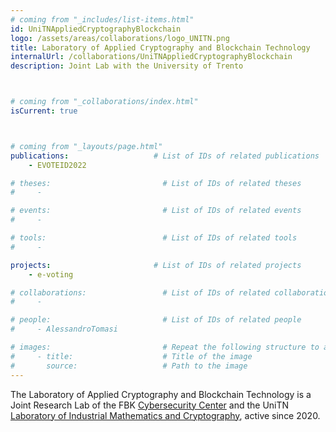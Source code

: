 ```yaml
---
# coming from "_includes/list-items.html"
id: UniTNAppliedCryptographyBlockchain
logo: /assets/areas/collaborations/logo_UNITN.png
title: Laboratory of Applied Cryptography and Blockchain Technology
internalUrl: /collaborations/UniTNAppliedCryptographyBlockchain
description: Joint Lab with the University of Trento



# coming from "_collaborations/index.html"
isCurrent: true



# coming from "_layouts/page.html"
publications:                   # List of IDs of related publications
    - EVOTEID2022

# theses:                         # List of IDs of related theses
#     - 

# events:                         # List of IDs of related events
#     - 

# tools:                          # List of IDs of related tools
#     - 

projects:                       # List of IDs of related projects
    - e-voting

# collaborations:                 # List of IDs of related collaborations
#     - 

# people:                         # List of IDs of related people
#     - AlessandroTomasi

# images:                         # Repeat the following structure to add more images
#     - title:                    # Title of the image
#       source:                   # Path to the image
---
```


The Laboratory of Applied Cryptography and Blockchain Technology is a Joint Research Lab of the FBK [Cybersecurity Center](https://www.fbk.eu/en/cybersecurity/) and the UniTN [Laboratory of Industrial Mathematics and Cryptography](https://www.maths.unitn.it/en/110/laboratory-of-industrial-mathematics-and-cryptography), active since 2020.
